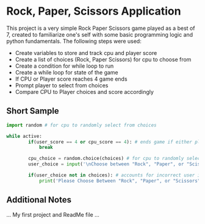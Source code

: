 # Rock, Paper, Scissors Application

This project is a very simple Rock Paper Scissors game played as a best of 7, 
created to familiarize one's self with some basic programming logic and 
python fundamentals. The following steps were used:

* Create variables to store and track cpu and player score
* Create a list of choices (Rock, Paper Scissors) for cpu to choose from
* Create a condition for while loop to run
* Create a while loop for state of the game
* If CPU or Player score reaches 4 game ends
* Prompt player to select from choices
* Compare CPU to Player choices and score accordingly

## Short Sample
```python
import random # for cpu to randomly select from choices

while active:
        if(user_score == 4 or cpu_score == 4): # ends game if either player reaches 4
            break

        cpu_choice = random.choice(choices) # for cpu to randomly select from choices
        user_choice = input('\nChoose between "Rock", "Paper", or "Scissors": ').lower()

        if(user_choice not in choices): # accounts for incorrect user input
            print('Please Choose Between "Rock", "Paper", or "Scissors" Only\n')
```

## Additional Notes
... My first project and ReadMe file ...




